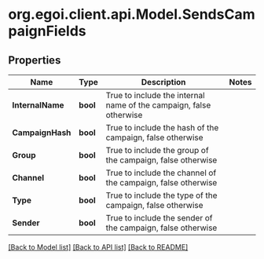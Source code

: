 
# org.egoi.client.api.Model.SendsCampaignFields

## Properties

Name | Type | Description | Notes
------------ | ------------- | ------------- | -------------
**InternalName** | **bool** | True to include the internal name of the campaign, false otherwise | 
**CampaignHash** | **bool** | True to include the hash of the campaign, false otherwise | 
**Group** | **bool** | True to include the group of the campaign, false otherwise | 
**Channel** | **bool** | True to include the channel of the campaign, false otherwise | 
**Type** | **bool** | True to include the type of the campaign, false otherwise | 
**Sender** | **bool** | True to include the sender of the campaign, false otherwise | 

[[Back to Model list]](../README.md#documentation-for-models)
[[Back to API list]](../README.md#documentation-for-api-endpoints)
[[Back to README]](../README.md)

